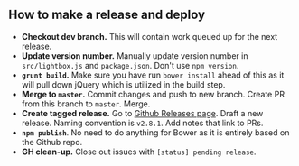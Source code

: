 ## How to make a release and deploy

- **Checkout dev branch.** This will contain work queued up for the next release.
- **Update version number.** Manually update version number in `src/lightbox.js` and `package.json`. Don't use `npm version`.
- **`grunt build`.** Make sure you have run `bower install` ahead of this as it will pull down jQuery which is utilized in the build step.
- **Merge to `master`.** Commit changes and push to new branch. Create PR from this branch to `master`. Merge.
- **Create tagged release.** Go to [Github Releases page](https://github.com/lokesh/lightbox2/releases). Draft a new release. Naming convention is `v2.8.1`. Add notes that link to PRs.
- **`npm publish`**. No need to do anything for Bower as it is entirely based on the Github repo.
- **GH clean-up.** Close out issues with `[status] pending release`.
